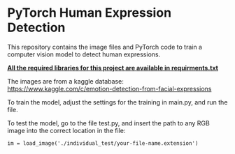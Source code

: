 # PyTorch Human Expression Detection

This repository contains the image files and PyTorch code to train a computer vision model to detect human expressions. 

<ins>**All the required libraries for this project are available in requirments.txt**</ins>

The images are from a kaggle database: https://www.kaggle.com/c/emotion-detection-from-facial-expressions

To train the model, adjust the settings for the training in main.py, and run the file. 

To test the model, go to the file test.py, and insert the path to any RGB image into the correct location in the file:

```
im = load_image('./individual_test/your-file-name.extension')
```

